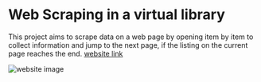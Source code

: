 # Web Scraping in a virtual library

This project aims to scrape data on a web page by opening item by item to collect information and jump to the next page, if the listing on the current page reaches the end. [website link](https://books.toscrape.com)

![website image](https://toscrape.com/img/books.png)
